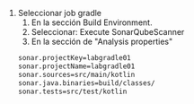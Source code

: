 1. Seleccionar job gradle
    1. En la sección Build Environment.
    1. Seleccionar: Execute SonarQubeScanner
    1. En la sección de "Analysis properties"
    ```bash
    sonar.projectKey=labgradle01
    sonar.projectName=labgradle01
    sonar.sources=src/main/kotlin
    sonar.java.binaries=build/classes/
    sonar.tests=src/test/kotlin
    ```    

